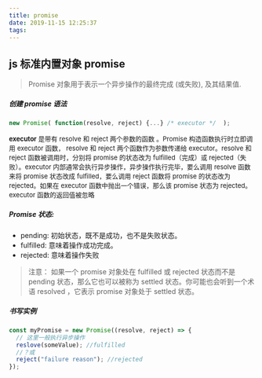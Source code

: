 ```yaml
---
title: promise
date: 2019-11-15 12:25:37
tags:
---
```


## js 标准内置对象 promise

> Promise 对象用于表示一个异步操作的最终完成 (或失败), 及其结果值.

##### 创建 promise 语法

```js
new Promise( function(resolve, reject) {...} /* executor */  );
```

<font size=2>**executor** 是带有 resolve 和 reject 两个参数的函数 。Promise 构造函数执行时立即调用 executor 函数， resolve 和 reject 两个函数作为参数传递给 executor。resolve 和 reject 函数被调用时，分别将 promise 的状态改为 fulfilled（完成）或 rejected（失败）。executor 内部通常会执行异步操作，异步操作执行完毕，要么调用 resolve 函数来将 promise 状态改成 fulfilled，要么调用 reject 函数将 promise 的状态改为 rejected。如果在 executor 函数中抛出一个错误，那么该 promise 状态为 rejected。executor 函数的返回值被忽略</font>

##### Promise 状态:

- pending: 初始状态，既不是成功，也不是失败状态。
- fulfilled: 意味着操作成功完成。
- rejected: 意味着操作失败

> 注意： 如果一个 promise 对象处在 fulfilled 或 rejected 状态而不是 pending 状态，那么它也可以被称为 settled 状态。你可能也会听到一个术语 resolved ，它表示 promise 对象处于 settled 状态。

##### 书写实例

```js
const myPromise = new Promise((resolve, reject) => {
  // 这里一般执行异步操作
  reslove(someValue); //fulfilled
  //？或
  reject("failure reason"); //rejected
});
```
